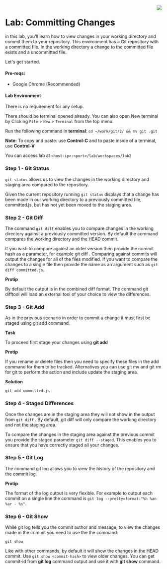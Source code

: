 <img align="right" src="../logo-small.png">

# Lab: Committing Changes

in this lab, you'll learn how to view changes in your working directory and commit them to your repository. This environment has a Git repository with a committed file. In the working directory a change to the committed file exists and a uncommitted file.


Let's get started.

#### Pre-reqs:
- Google Chrome (Recommended)

#### Lab Environment
There is no requirement for any setup.

There should be terminal opened already. You can also open New terminal by Clicking `File` > `New` > `Terminal` from the top menu.

Run the following command in **terminal**:
`cd ~/work/git/2/ && mv git .git`

**Note:** To copy and paste: use **Control-C** and to paste inside of a terminal, use **Control-V**

You can access lab at `<host-ip>:<port>/lab/workspaces/lab2`

### Step 1 - Git Status
`git status` allows us to view the changes in the working directory and staging area compared to the repository.

Given the current repository running `git status` displays that a change has been made in our working directory to a previously committed file, committed.js, but has not yet been moved to the staging area.

### Step 2 - Git Diff
The command `git diff` enables you to compare changes in the working directory against a previously committed version. By default the command compares the working directory and the HEAD commit.

If you wish to compare against an older version then provide the commit hash as a parameter, for example git diff <commit>. Comparing against commits will output the changes for all of the files modified. If you want to compare the changes to a single file then provide the name as an argument such as `git diff committed.js`.

**Protip**

By default the output is in the combined diff format. The command git difftool will load an external tool of your choice to view the differences.

### Step 3 - Git Add
As in the previous scenario in order to commit a change it must first be staged using git add command.

**Task**

To proceed first stage your changes using **git add**

**Protip**

If you rename or delete files then you need to specify these files in the add command for them to be tracked. Alternatives you can use git mv and git rm for git to perform the action and include update the staging area.

**Solution**

`git add committed.js`

### Step 4 - Staged Differences
Once the changes are in the staging area they will not show in the output from `git diff` . By default, git diff will only compare the working directory and not the staging area.

To compare the changes in the staging area against the previous commit you provide the staged parameter `git diff --staged`. This enables you to ensure that you have correctly staged all your changes.


### Step 5 - Git Log
The command git log allows you to view the history of the repository and the commit log.

**Protip**

The format of the log output is very flexible. For example to output each commit on a single line the command is `git log --pretty=format:"%h %an %ar - %s"`.

### Step 6 - Git Show
While git log tells you the commit author and message, to view the changes made in the commit you need to use the the command:

`git show`

Like with other commands, by default it will show the changes in the HEAD commit. Use `git show <commit-hash>` to view older changes. You can get commit-id from **git log** command output and use it with **git show** command.
